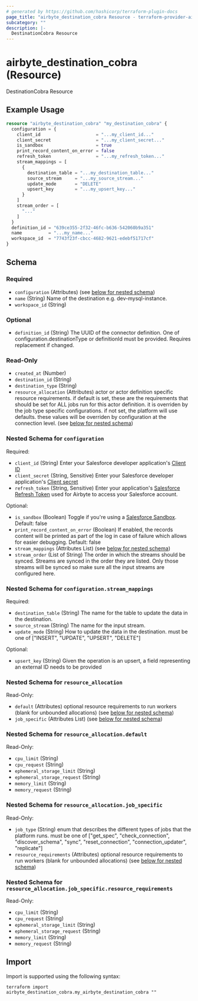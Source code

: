 ```yaml
---
# generated by https://github.com/hashicorp/terraform-plugin-docs
page_title: "airbyte_destination_cobra Resource - terraform-provider-airbyte"
subcategory: ""
description: |-
  DestinationCobra Resource
---
```


# airbyte_destination_cobra (Resource)

DestinationCobra Resource

## Example Usage

```terraform
resource "airbyte_destination_cobra" "my_destination_cobra" {
  configuration = {
    client_id                     = "...my_client_id..."
    client_secret                 = "...my_client_secret..."
    is_sandbox                    = true
    print_record_content_on_error = false
    refresh_token                 = "...my_refresh_token..."
    stream_mappings = [
      {
        destination_table = "...my_destination_table..."
        source_stream     = "...my_source_stream..."
        update_mode       = "DELETE"
        upsert_key        = "...my_upsert_key..."
      }
    ]
    stream_order = [
      "..."
    ]
  }
  definition_id = "639ce355-2f32-46fc-b636-542060b9a351"
  name          = "...my_name..."
  workspace_id  = "7743f23f-cbcc-4682-9621-edebf51717cf"
}
```

<!-- schema generated by tfplugindocs -->
## Schema

### Required

- `configuration` (Attributes) (see [below for nested schema](#nestedatt--configuration))
- `name` (String) Name of the destination e.g. dev-mysql-instance.
- `workspace_id` (String)

### Optional

- `definition_id` (String) The UUID of the connector definition. One of configuration.destinationType or definitionId must be provided. Requires replacement if changed.

### Read-Only

- `created_at` (Number)
- `destination_id` (String)
- `destination_type` (String)
- `resource_allocation` (Attributes) actor or actor definition specific resource requirements. if default is set, these are the requirements that should be set for ALL jobs run for this actor definition. it is overriden by the job type specific configurations. if not set, the platform will use defaults. these values will be overriden by configuration at the connection level. (see [below for nested schema](#nestedatt--resource_allocation))

<a id="nestedatt--configuration"></a>
### Nested Schema for `configuration`

Required:

- `client_id` (String) Enter your Salesforce developer application's <a href="https://developer.salesforce.com/forums/?id=9062I000000DLgbQAG">Client ID</a>
- `client_secret` (String, Sensitive) Enter your Salesforce developer application's <a href="https://developer.salesforce.com/forums/?id=9062I000000DLgbQAG">Client secret</a>
- `refresh_token` (String, Sensitive) Enter your application's <a href="https://developer.salesforce.com/docs/atlas.en-us.mobile_sdk.meta/mobile_sdk/oauth_refresh_token_flow.htm">Salesforce Refresh Token</a> used for Airbyte to access your Salesforce account.

Optional:

- `is_sandbox` (Boolean) Toggle if you're using a <a href="https://help.salesforce.com/s/articleView?id=sf.deploy_sandboxes_parent.htm&type=5">Salesforce Sandbox</a>. Default: false
- `print_record_content_on_error` (Boolean) If enabled, the records content will be printed as part of the log in case of failure which allows for easier debugging. Default: false
- `stream_mappings` (Attributes List) (see [below for nested schema](#nestedatt--configuration--stream_mappings))
- `stream_order` (List of String) The order in which the streams should be synced. Streams are synced in the order they are listed. Only those streams will be synced so make sure all the input streams are configured here.

<a id="nestedatt--configuration--stream_mappings"></a>
### Nested Schema for `configuration.stream_mappings`

Required:

- `destination_table` (String) The name for the table to update the data in the destination.
- `source_stream` (String) The name for the input stream.
- `update_mode` (String) How to update the data in the destination. must be one of ["INSERT", "UPDATE", "UPSERT", "DELETE"]

Optional:

- `upsert_key` (String) Given the operation is an upsert, a field representing an external ID needs to be provided



<a id="nestedatt--resource_allocation"></a>
### Nested Schema for `resource_allocation`

Read-Only:

- `default` (Attributes) optional resource requirements to run workers (blank for unbounded allocations) (see [below for nested schema](#nestedatt--resource_allocation--default))
- `job_specific` (Attributes List) (see [below for nested schema](#nestedatt--resource_allocation--job_specific))

<a id="nestedatt--resource_allocation--default"></a>
### Nested Schema for `resource_allocation.default`

Read-Only:

- `cpu_limit` (String)
- `cpu_request` (String)
- `ephemeral_storage_limit` (String)
- `ephemeral_storage_request` (String)
- `memory_limit` (String)
- `memory_request` (String)


<a id="nestedatt--resource_allocation--job_specific"></a>
### Nested Schema for `resource_allocation.job_specific`

Read-Only:

- `job_type` (String) enum that describes the different types of jobs that the platform runs. must be one of ["get_spec", "check_connection", "discover_schema", "sync", "reset_connection", "connection_updater", "replicate"]
- `resource_requirements` (Attributes) optional resource requirements to run workers (blank for unbounded allocations) (see [below for nested schema](#nestedatt--resource_allocation--job_specific--resource_requirements))

<a id="nestedatt--resource_allocation--job_specific--resource_requirements"></a>
### Nested Schema for `resource_allocation.job_specific.resource_requirements`

Read-Only:

- `cpu_limit` (String)
- `cpu_request` (String)
- `ephemeral_storage_limit` (String)
- `ephemeral_storage_request` (String)
- `memory_limit` (String)
- `memory_request` (String)

## Import

Import is supported using the following syntax:

```shell
terraform import airbyte_destination_cobra.my_airbyte_destination_cobra ""
```
